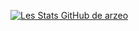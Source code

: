 [![Les Stats GitHub de arzeo](https://github-readme-stats.vercel.app/api?username=arzeo68)](https://github.com/anuraghazra/github-readme-stats)
